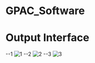 # GPAC_Software

# Output Interface
--1 
![1](https://github.com/user-attachments/assets/341c6c96-8699-43d1-9118-8154f043e89d)
--2
![2](https://github.com/user-attachments/assets/45a6b318-88e7-49ae-8b55-44d19df0e959)
--3
![3](https://github.com/user-attachments/assets/a03671a9-1c7b-4e84-8ba2-b665d93db985)
